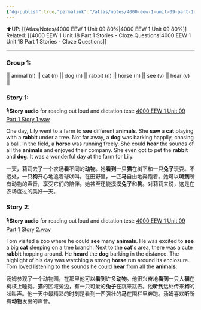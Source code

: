 ```yaml
---
{"dg-publish":true,"permalink":"/atlas/notes/4000-eew-1-unit-09-part-1-stories/"}
---
```


⬆️UP: [[Atlas/Notes/4000 EEW 1 Unit 09 80%\|4000 EEW 1 Unit 09 80%]]
Related: [[4000 EEW 1 Unit 18 Part 1 Stories - Cloze Questions\|4000 EEW 1 Unit 18 Part 1 Stories - Cloze Questions]]

---
### Group 1: 
|| animal (n) || cat (n) || dog (n) || rabbit (n) || horse (n) || see (v) || hear (v) ||

### Story 1:

🎙️**Story audio** for reading out loud and dictation test: [4000 EEW 1 Unit 09 Part 1 Story 1.wav]()

One day, Lily went to a farm to **see** different **animals**. She **saw** a **cat** playing with a **rabbit** under a tree. Not far away, a **dog** was barking happily, chasing a ball. In the field, a **horse** was running freely. She could **hear** the sounds of all the **animals** and enjoyed their company. She even got to pet the **rabbit** and **dog**. It was a wonderful day at the farm for Lily.

一天，莉莉去了一个农场**看**不同的**动物**。她**看到**一只**猫**在树下和一只**兔子**玩耍。不远处，一只**狗**开心地追着球吠叫。在田野里，一匹**马**自由地奔跑着。她可以**听到**所有动物的声音，享受它们的陪伴。她甚至还能摸摸**兔子**和**狗**。对莉莉来说，这是在农场度过的美好一天。

### Story 2:
🎙️**Story audio** for reading out loud and dictation test: [4000 EEW 1 Unit 09 Part 1 Story 2.wav]()

Tom visited a zoo where he could **see** many **animals**. He was excited to **see** a big **cat** sleeping on a tree branch. Next to the **cat**'s area, there was a cute **rabbit** hopping around. He **heard** the **dog** barking in the distance. The highlight of his day was watching a strong **horse** run around its enclosure. Tom loved listening to the sounds he could **hear** from all the **animals**.

汤姆参观了一个动物园，在那里他可以**看到**许多**动物**。他很兴奋地**看到**一只大**猫**在树枝上睡觉。**猫**的区域旁边，有一只可爱的**兔子**在跳来跳去。他**听到**远处传来**狗**的吠叫声。他一天中最精彩的时刻是看到一匹强壮的**马**在围栏里奔跑。汤姆喜欢**听**所有**动物**发出的声音。
